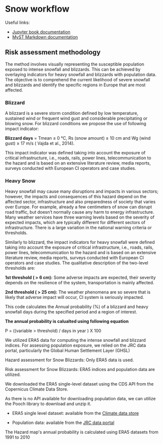 # Snow workflow  

Useful links:

- [Jupyter book documentation](https://jupyterbook.org/en/stable/intro.html)
- [MyST Markdown documentation](https://myst-parser.readthedocs.io/en/latest/index.html)

## Risk assessment methodology

The method involves visually representing the susceptible population exposed to intense snowfall and blizzards. This can be achieved by overlaying indicators for heavy snowfall and blizzards with population data. The objective is to comprehend the current likelihood of severe snowfall and blizzards and identify the specific regions in Europe that are most affected.

### Blizzard  

A blizzard is a severe storm condition defined by low temperature, sustained wind or frequent wind gust and considerable precipitating or blowing snow. For blizzard conditions we propose the use of following impact indicator:

**Blizzard days** = Tmean  ≤ 0 °C, Rs (snow amount) ≥ 10 cm and Wg (wind gust) ≥ 17 m/s ( Vajda et al., 2014). 

This impact indicator was defined taking into account the exposure of critical infrastructure, i.e., roads, rails, power lines, telecommunication to the hazard and is based on an extensive literature review, media reports, surveys conducted with European CI operators and case studies. 


### Heavy Snow 

Heavy snowfall may cause many disruptions and impacts in various sectors; however, the impacts and consequences of this hazard depend on the affected sector, infrastructure and also preparedness of society that varies over Europe.  For example, already a few centimeters of snow can disrupt road traffic, but doesn’t normally cause any harm to energy infrastructure. Many weather services have three warning levels based on the severity of expected impacts, which are typically different for different sectors of infrastructure. There is a large variation in the national warning criteria or thresholds.

Similarly to blizzard, the impact indicators for heavy snowfall were defined taking into account the exposure of critical infrastructure, i.e., roads, rails, power lines, telecommunication to the hazard and is based on an extensive literature review, media reports, surveys conducted with European CI operators and case studies. The qualitative description of the two-level thresholds are:

**1st threshold ( > 6 cm):** Some adverse impacts are expected, their severity depends on the resilience of the system, transportation is mainly affected.

**2nd threshold ( > 25 cm):**  The weather phenomena are so severe that is likely that adverse impact will occur, CI system is seriously impacted.

This code calculates the Annual probability (%) of a blizzard and heavy snowfall days during the specified period and a region of interest.


**The annual probability is calualted using following equation**

P =    ((variable > threshold) / days in year ) X 100




We utilized ERA5 data for computing the intense snowfall and blizzard indices. For assessing population exposure, we relied on the JRC data portal, particularly the Global Human Settlement Layer (GHSL)

Hazard assessment for Snow Blizzards: Only ERA5 data is used.

Risk assessment for Snow Blizzards: ERA5 indices and population data are utilized.

We downloaded the ERA5 single-level dataset using the CDS API from the Copernicus Climate Data Store.

As there is no API available for downloading population data, we can utilize the Pooch library to download and unzip it.

- ERA5 single level dataset: available from the  [Climate data store](https://cds.climate.copernicus.eu/cdsapp#!/dataset/reanalysis-era5-single-levels?tab=overview) 

- Population data: available from the  [JRC data portal](https://ghsl.jrc.ec.europa.eu/download.php?ds=pop)


The Hazard map's annual probability is calculated using ERA5 datasets from 1991 to 2010



